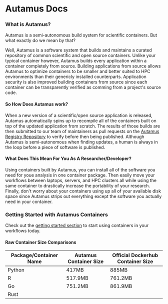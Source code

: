 # Autamus Docs
### What is Autamus?
Autamus is a semi-autonomous build system for scientific containers. But what exactly do we mean by that? 

Well, Autamus is a software system that builds and maintains a curated repository of common scientific and open source containers. Unlike your typical container however, Autamus builds every application within a container completely from source. Building applications from source allows Autamus to optimize containers to be smaller and better suited to HPC environments than their genericly installed counterparts. Application security is also improved building containers from source since each container can be transparently verified as comming from a project's source code.

#### So How Does Autamus work?
When a new version of a scientific/open source application is released, Autamus automatically spins up to recompile all of the containers built on top of the updated application from scratch. The results of those builds are then submitted to our team of maintainers as pull requests on the [Autamus Registry Repository](https://github.com/autamus/registry/pulls) to verify before then being published. Although Autamus is semi-autonomous when finding updates, a human is always in the loop before a piece of software is published.

#### What Does This Mean For You As A Researcher/Developer?
Using containers built by Autamus, you can install all of the software you need for youe analysis in one container package. Then easily move your workflows between laptops, servers, and HPC clusters all while using the same container to drastically increase the portability of your research. Finally, don't worry about your containers using up all of your available disk space since Autamus strips out everything except the software you actually need in your container.

### Getting Started with Autamus Containers
Check out the [getting started section](getting-started/index.md) to start using containers in your workflows today.


#### Raw Container Size Comparisons
| **Package/Container Name** | **Autamus Container Size** | **Official Dockerhub Container Size** |
|----------------------------|----------------------------|---------------------------------------|
| Python                     | 417MB                      | 885MB                                 |
| R                          | 517.9MB                    | 761.2MB                               |
| Go                         | 751.2MB                    | 861.9MB                               |
| Rust                       |                            |                                       |
